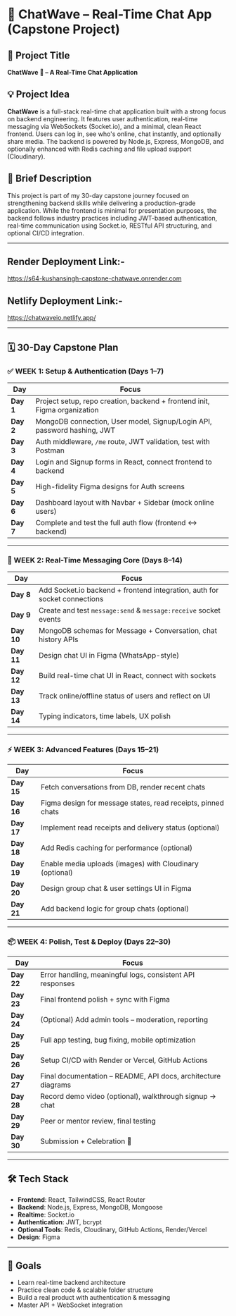 # 🌊 ChatWave – Real-Time Chat App (Capstone Project)

## 📌 Project Title  
**ChatWave 🌊 – A Real-Time Chat Application**

## 💡 Project Idea  
**ChatWave** is a full-stack real-time chat application built with a strong focus on backend engineering. It features user authentication, real-time messaging via WebSockets (Socket.io), and a minimal, clean React frontend. Users can log in, see who's online, chat instantly, and optionally share media. The backend is powered by Node.js, Express, MongoDB, and optionally enhanced with Redis caching and file upload support (Cloudinary).

## 🧠 Brief Description  
This project is part of my 30-day capstone journey focused on strengthening backend skills while delivering a production-grade application. While the frontend is minimal for presentation purposes, the backend follows industry practices including JWT-based authentication, real-time communication using Socket.io, RESTful API structuring, and optional CI/CD integration.

---

## Render Deployment Link:-
https://s64-kushansingh-capstone-chatwave.onrender.com

## Netlify Deployment Link:-
https://chatwaveio.netlify.app/

---
## 🗓️ 30-Day Capstone Plan

### ✅ WEEK 1: Setup & Authentication (Days 1–7)
| Day | Focus |
|-----|-------|
| **Day 1** | Project setup, repo creation, backend + frontend init, Figma organization |
| **Day 2** | MongoDB connection, User model, Signup/Login API, password hashing, JWT |
| **Day 3** | Auth middleware, `/me` route, JWT validation, test with Postman |
| **Day 4** | Login and Signup forms in React, connect frontend to backend |
| **Day 5** | High-fidelity Figma designs for Auth screens |
| **Day 6** | Dashboard layout with Navbar + Sidebar (mock online users) |
| **Day 7** | Complete and test the full auth flow (frontend ↔ backend) |

---

### 🚀 WEEK 2: Real-Time Messaging Core (Days 8–14)
| Day | Focus |
|-----|-------|
| **Day 8** | Add Socket.io backend + frontend integration, auth for socket connections |
| **Day 9** | Create and test `message:send` & `message:receive` socket events |
| **Day 10** | MongoDB schemas for Message + Conversation, chat history APIs |
| **Day 11** | Design chat UI in Figma (WhatsApp-style) |
| **Day 12** | Build real-time chat UI in React, connect with sockets |
| **Day 13** | Track online/offline status of users and reflect on UI |
| **Day 14** | Typing indicators, time labels, UX polish |

---

### ⚡ WEEK 3: Advanced Features (Days 15–21)
| Day | Focus |
|-----|-------|
| **Day 15** | Fetch conversations from DB, render recent chats |
| **Day 16** | Figma design for message states, read receipts, pinned chats |
| **Day 17** | Implement read receipts and delivery status (optional) |
| **Day 18** | Add Redis caching for performance (optional) |
| **Day 19** | Enable media uploads (images) with Cloudinary (optional) |
| **Day 20** | Design group chat & user settings UI in Figma |
| **Day 21** | Add backend logic for group chats (optional) |

---

### 📦 WEEK 4: Polish, Test & Deploy (Days 22–30)
| Day | Focus |
|-----|-------|
| **Day 22** | Error handling, meaningful logs, consistent API responses |
| **Day 23** | Final frontend polish + sync with Figma |
| **Day 24** | (Optional) Add admin tools – moderation, reporting |
| **Day 25** | Full app testing, bug fixing, mobile optimization |
| **Day 26** | Setup CI/CD with Render or Vercel, GitHub Actions |
| **Day 27** | Final documentation – README, API docs, architecture diagrams |
| **Day 28** | Record demo video (optional), walkthrough signup → chat |
| **Day 29** | Peer or mentor review, final testing |
| **Day 30** | Submission + Celebration 🎉 |

---

## 🛠️ Tech Stack
- **Frontend**: React, TailwindCSS, React Router
- **Backend**: Node.js, Express, MongoDB, Mongoose
- **Realtime**: Socket.io
- **Authentication**: JWT, bcrypt
- **Optional Tools**: Redis, Cloudinary, GitHub Actions, Render/Vercel
- **Design**: Figma

---

## 🎯 Goals
- Learn real-time backend architecture
- Practice clean code & scalable folder structure
- Build a real product with authentication & messaging
- Master API + WebSocket integration
